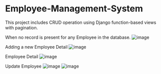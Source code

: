 # Employee-Management-System

This project includes CRUD operation using Django function-based views with pagination.


When no record is present for any Employee in the database.
![image](https://github.com/ysinghal555/Employee-Management-System/assets/49035527/36a1c3b0-9a27-43e7-bb8a-c592f2195eef)

Adding a new Employee Detail
![image](https://github.com/ysinghal555/Employee-Management-System/assets/49035527/c35b8b54-7ea0-4f73-80b5-0d6aec004349)

Employee Detail
![image](https://github.com/ysinghal555/Employee-Management-System/assets/49035527/40b2e98b-9b40-4bc7-ac8e-db78da28e4cd)

Update Employee
![image](https://github.com/ysinghal555/Employee-Management-System/assets/49035527/48e122bd-a8ab-40ef-a8d1-e7583f9873de)
![image](https://github.com/ysinghal555/Employee-Management-System/assets/49035527/4050813d-85f1-4f2f-995c-a08f1a6b9c4d)



